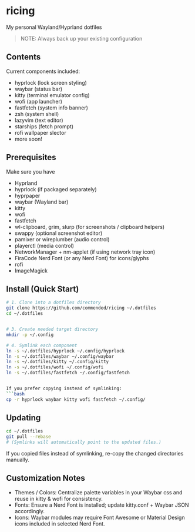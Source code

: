 # ricing

My personal Wayland/Hyprland dotfiles
> NOTE: Always back up your existing configuration

## Contents

Current components included:
- hyprlock (lock screen styling)
- waybar (status bar)
- kitty (terminal emulator config)
- wofi (app launcher)
- fastfetch (system info banner)
- zsh (system shell)
- lazyvim (text editor)
- starships (fetch prompt)
- rofi wallpaper slector
- more soon!


## Prerequisites
Make sure you have
- Hyprland
- hyprlock (if packaged separately)
- hyprpaper
- waybar (Wayland bar)
- kitty
- wofi
- fastfetch
- wl-clipboard, grim, slurp (for screenshots / clipboard helpers)
- swappy (optional screenshot editor)
- pamixer or wireplumber (audio control)
- playerctl (media control)
- NetworkManager + nm-applet (if using network tray icon)
- FiraCode Nerd Font (or any Nerd Font) for icons/glyphs
- rofi
- ImageMagick

## Install (Quick Start)
```bash
# 1. Clone into a dotfiles directory
git clone https://github.com/commended/ricing ~/.dotfiles
cd ~/.dotfiles


# 3. Create needed target directory
mkdir -p ~/.config

# 4. Symlink each component
ln -s ~/.dotfiles/hyprlock ~/.config/hyprlock
ln -s ~/.dotfiles/waybar ~/.config/waybar
ln -s ~/.dotfiles/kitty ~/.config/kitty
ln -s ~/.dotfiles/wofi ~/.config/wofi
ln -s ~/.dotfiles/fastfetch ~/.config/fastfetch


If you prefer copying instead of symlinking:
```bash
cp -r hyprlock waybar kitty wofi fastfetch ~/.config/

```
## Updating
```bash
cd ~/.dotfiles
git pull --rebase
# (Symlinks will automatically point to the updated files.)
```
If you copied files instead of symlinking, re-copy the changed directories manually.

## Customization Notes
- Themes / Colors: Centralize palette variables in your Waybar css and reuse in kitty & wofi for consistency.
- Fonts: Ensure a Nerd Font is installed; update kitty.conf + Waybar JSON accordingly.
- Icons: Waybar modules may require Font Awesome or Material Design icons included in selected Nerd Font.
